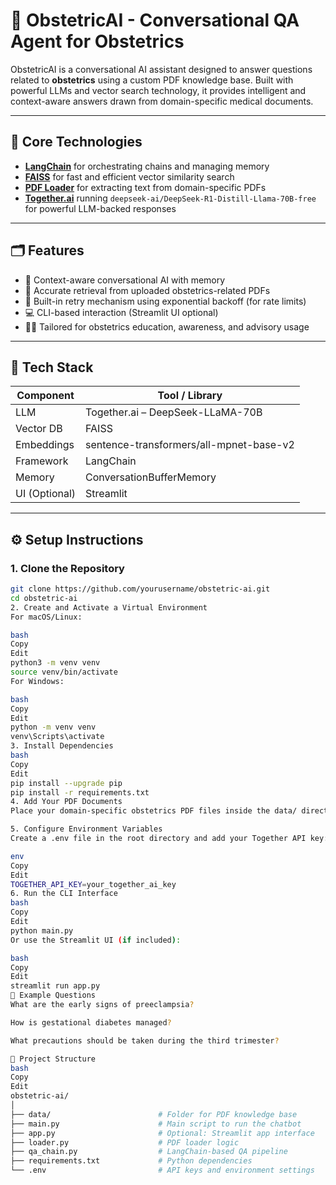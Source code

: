 # 🤖 ObstetricAI - Conversational QA Agent for Obstetrics

ObstetricAI is a conversational AI assistant designed to answer questions related to **obstetrics** using a custom PDF knowledge base. Built with powerful LLMs and vector search technology, it provides intelligent and context-aware answers drawn from domain-specific medical documents.

---

## 🧠 Core Technologies

- **[LangChain](https://www.langchain.com/)** for orchestrating chains and managing memory  
- **[FAISS](https://github.com/facebookresearch/faiss)** for fast and efficient vector similarity search  
- **[PDF Loader](https://docs.langchain.com/docs/integrations/document_loaders/pdf)** for extracting text from domain-specific PDFs  
- **[Together.ai](https://www.together.ai/)** running `deepseek-ai/DeepSeek-R1-Distill-Llama-70B-free` for powerful LLM-backed responses  

---

## 🗂️ Features

- 💬 Context-aware conversational AI with memory  
- 📄 Accurate retrieval from uploaded obstetrics-related PDFs  
- 🔁 Built-in retry mechanism using exponential backoff (for rate limits)  
- 💻 CLI-based interaction (Streamlit UI optional)  
- 🧑‍⚕️ Tailored for obstetrics education, awareness, and advisory usage  

---

## 🧱 Tech Stack

| Component         | Tool / Library                            |
|------------------|-------------------------------------------|
| LLM              | Together.ai – DeepSeek-LLaMA-70B          |
| Vector DB        | FAISS                                      |
| Embeddings       | sentence-transformers/all-mpnet-base-v2   |
| Framework        | LangChain                                  |
| Memory           | ConversationBufferMemory                   |
| UI (Optional)    | Streamlit                                  |

---

## ⚙️ Setup Instructions

### 1. Clone the Repository

```bash
git clone https://github.com/yourusername/obstetric-ai.git
cd obstetric-ai
2. Create and Activate a Virtual Environment
For macOS/Linux:

bash
Copy
Edit
python3 -m venv venv
source venv/bin/activate
For Windows:

bash
Copy
Edit
python -m venv venv
venv\Scripts\activate
3. Install Dependencies
bash
Copy
Edit
pip install --upgrade pip
pip install -r requirements.txt
4. Add Your PDF Documents
Place your domain-specific obstetrics PDF files inside the data/ directory. These will be used to build the knowledge base.

5. Configure Environment Variables
Create a .env file in the root directory and add your Together API key:

env
Copy
Edit
TOGETHER_API_KEY=your_together_ai_key
6. Run the CLI Interface
bash
Copy
Edit
python main.py
Or use the Streamlit UI (if included):

bash
Copy
Edit
streamlit run app.py
🧪 Example Questions
What are the early signs of preeclampsia?

How is gestational diabetes managed?

What precautions should be taken during the third trimester?

📁 Project Structure
bash
Copy
Edit
obstetric-ai/
│
├── data/                        # Folder for PDF knowledge base
├── main.py                      # Main script to run the chatbot
├── app.py                       # Optional: Streamlit app interface
├── loader.py                    # PDF loader logic
├── qa_chain.py                  # LangChain-based QA pipeline
├── requirements.txt             # Python dependencies
└── .env                         # API keys and environment settings
